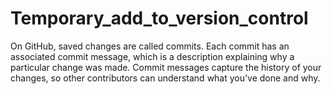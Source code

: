 # Temporary_add_to_version_control
On GitHub, saved changes are called commits.
Each commit has an associated commit message, which is a description explaining why a particular change was made.
Commit messages capture the history of your changes, so other contributors can understand what you’ve done and why.
